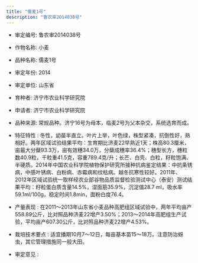 ```yaml
---
title: "儒麦1号"
description: "鲁农审2014038号"
---
```

* 审定编号:  鲁农审2014038号

*  作物名称:  小麦

*  品种名称:  儒麦1号

*  审定年份:  2014

*  审定单位:  山东省

* 育种者:  济宁市农业科学研究院

*  申请者:  济宁市农业科学研究院

*  品种来源:  常规品种。济宁16号为母本，临麦2号为父本杂交，系统选育而成。

*  特征特性 : 
冬性，幼苗半直立。叶片上举，叶色绿，株型紧凑，抗倒性好，熟相好。两年区域试验结果平均：生育期比济麦22早熟近1天；株高80.3厘米，亩最大分蘖93.3万，亩有效穗34.0万，分蘖成穗率36.4%；穗型长方，穗粒数40.9粒，千粒重41.5克，容重789.4克/升；长芒、白壳、白粒，籽粒饱满、半硬质。2014年中国农业科学院植物保护研究所接种抗病鉴定结果：中抗条锈病，中感叶锈病、白粉病、赤霉病和纹枯病。越冬抗寒性较好。2011年、2012年区域试验统一取样经农业部谷物品质监督检验测试中心（泰安）测试结果平均：籽粒蛋白质含量14.5%，湿面筋35.9%，沉淀值28.7 ml，吸水率59.1ml/100g，稳定时间1.8min，面粉白度76.4。
 
*  产量表现 : 
在2011～2013年山东省小麦品种高肥组区域试验中，两年平均亩产558.89公斤，比对照品种济麦22增产3.50%；2013～2014年高肥组生产试验，平均亩产607.30公斤，比对照品种济麦22增产4.53%。

*  栽培技术要点 : 
适宜播期10月7～12日，每亩基本苗15～18万。注意防治蚜虫，其它管理措施同一般大田。

*  审定意见 : 

